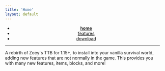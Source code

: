 ```yaml
---
title: 'Home'
layout: default
---
```


<ul id="navigation" align="center">
    <li class="home"><a href="{{ site.url }}"><b>home</b></a></li>
    <li class="features"><a href="{{ site.url }}/features">features</a></li>
    <li><a href="{{ site.url }}/download">download</a></li>
</ul>

<hr>

<div id="mainContainer">
    <div id='infoContainer'>
        A rebirth of Zoey's TTB for 1.15+, to install into your vanilla survival world, adding new features that are not normally in the game. This provides you with many new features, items, blocks, and more!
    </div>
</div>
